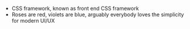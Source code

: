 - CSS framework, known as front end CSS framework
- Roses are red, violets are blue, arguably everybody loves the simplicity for modern UI/UX
